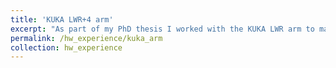 ```yaml
---
title: 'KUKA LWR+4 arm'
excerpt: "As part of my PhD thesis I worked with the KUKA LWR arm to manipulate deformable objects.<br/><img src='/images/demo_block.png'>"
permalink: /hw_experience/kuka_arm
collection: hw_experience
---
```


